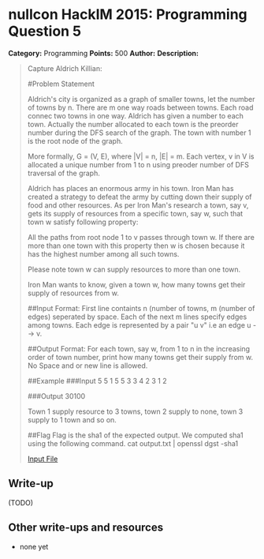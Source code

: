 # nullcon HackIM 2015: Programming Question 5

**Category:** Programming
**Points:** 500
**Author:**
**Description:**

>Capture Aldrich Killian:
>
>#Problem Statement
>
>Aldrich's city is organized as a graph of smaller towns, let the number of towns by n. There are m one way roads between towns. Each road connec two towns in one way. Aldrich has given a number to each town. Actually the number allocated to each town is the preorder number during the DFS search of the graph. The town with number 1 is the root node of the graph.
>
>More formally, G = (V, E), where |V| = n, |E| = m. Each vertex, v in V is allocated a unique number from 1 to n using preoder number of DFS traversal of the graph.
>
>Aldrich has places an enormous army in his town. Iron Man has created a strategy to defeat the army by cutting down their supply of food and other resources. As per Iron Man's research a town, say v, gets its supply of resources from a specific town, say w, such that town w satisfy following property:
>
>All the paths from root node 1 to v passes through town w. If there are more than one town with this property then w is chosen because it has the highest number among all such towns.
>
>Please note town w can supply resources to more than one town.
>
>Iron Man wants to know, given a town w, how many towns get their supply of resources from w.
>
>##Input Format:
>First line containts n (number of towns, m (number of edges) seperated by space.
>Each of the next m lines specify edges among towns. Each edge is represented by a pair "u v" i.e an edge u --> v.
>
>##Output Format:
>For each town, say w, from 1 to n in the increasing order of town number, print how many towns get their supply from w. No Space and or new line is allowed.
>
>##Example
>###Input
>5 5
>1 5
>5 3
>3 4
>2 3
>1 2
>
>###Output
>30100
>
>Town 1 supply resource to 3 towns, town 2 supply to none, town 3 supply to 1 town and so on.
>
>##Flag
>Flag is the sha1 of the expected output. We computed sha1 using the following command. cat output.txt | openssl dgst -sha1
>
>	[Input File](input5.txt)

## Write-up

(TODO)

## Other write-ups and resources

* none yet
